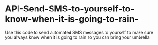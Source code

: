# API-Send-SMS-to-yourself-to-know-when-it-is-going-to-rain-

Use this code to send automated SMS messages to yourself to make sure you always know when it is going to rain so you can bring your umbrella 
